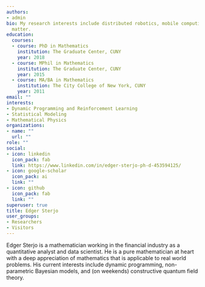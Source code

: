```yaml
---
authors:
- admin
bio: My research interests include distributed robotics, mobile computing and programmable
  matter.
education:
  courses:
  - course: PhD in Mathematics
    institution: The Graduate Center, CUNY
    year: 2018
  - course: MPhil in Mathematics
    institution: The Graduate Center, CUNY
    year: 2015
  - course: MA/BA in Mathematics
    institution: The City College of New York, CUNY
    year: 2011
email: ""
interests:
- Dynamic Programming and Reinforcement Learning
- Statistical Modeling
- Mathematical Physics
organizations:
- name: ""
  url: ""
role: ""
social:
- icon: linkedin
  icon_pack: fab
  link: https://www.linkedin.com/in/edger-sterjo-ph-d-453594125/
- icon: google-scholar
  icon_pack: ai
  link: ""
- icon: github
  icon_pack: fab
  link: ""
superuser: true
title: Edger Sterjo
user_groups:
- Researchers
- Visitors
---
```


Edger Sterjo is a mathematician working in the financial industry as a quantitative analyst and data scientist. He is a pure mathematician at heart with a deep appreciation of mathematics that is applicable to real world problems. His current interests include dynamic programming, non-parametric Bayesian models, and (on weekends) constructive quantum field theory.